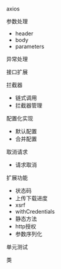 axios

参数处理
- header
- body
- parameters

异常处理

接口扩展

拦截器
- 链式调用
- 拦截器管理

配置化实现
- 默认配置
- 合并配置

取消请求
- 请求取消

扩展功能
- 状态码
- 上传下载进度
- xsrf
- withCredentials
- 静态方法
- http授权
- 参数序列化

单元测试


类
